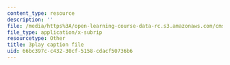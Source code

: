 ```yaml
---
content_type: resource
description: ''
file: /media/https%3A/open-learning-course-data-rc.s3.amazonaws.com/cms-608-game-design-fall-2010/66bc397cc43230cf5158cdacf50736b6_68568.srt
file_type: application/x-subrip
resourcetype: Other
title: 3play caption file
uid: 66bc397c-c432-30cf-5158-cdacf50736b6
---
```

